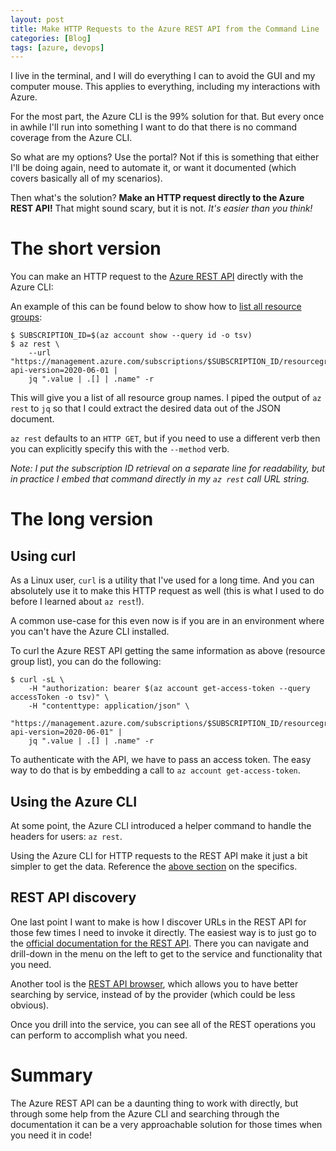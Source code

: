 ```yaml
---
layout: post
title: Make HTTP Requests to the Azure REST API from the Command Line
categories: [Blog]
tags: [azure, devops]
---
```


I live in the terminal, and I will do everything I can to avoid the GUI and my computer mouse. This applies to everything, including my interactions with Azure.

For the most part, the Azure CLI is the 99% solution for that. But every once in awhile I'll run into something I want to do that there is no command coverage from the Azure CLI.

So what are my options? Use the portal? Not if this is something that either I'll be doing again, need to automate it, or want it documented (which covers basically all of my scenarios).

Then what's the solution? **Make an HTTP request directly to the Azure REST API!** That might sound scary, but it is not. *It's easier than you think!*

# The short version

You can make an HTTP request to the [Azure REST API](https://docs.microsoft.com/en-us/rest/api/azure/) directly with the Azure CLI:

An example of this can be found below to show how to [list all resource groups](https://docs.microsoft.com/en-us/rest/api/resources/resourcegroups/list):

```
$ SUBSCRIPTION_ID=$(az account show --query id -o tsv)
$ az rest \
    --url "https://management.azure.com/subscriptions/$SUBSCRIPTION_ID/resourcegroups?api-version=2020-06-01 |
    jq ".value | .[] | .name" -r
```

This will give you a list of all resource group names. I piped the output of `az rest` to `jq` so that I could extract the desired data out of the JSON document.

`az rest` defaults to an `HTTP GET`, but if you need to use a different verb then you can explicitly specify this with the `--method` verb.

*Note: I put the subscription ID retrieval on a separate line for readability, but in practice I embed that command directly in my `az rest` call URL string.*

# The long version

## Using curl

As a Linux user, `curl` is a utility that I've used for a long time. And you can absolutely use it to make this HTTP request as well (this is what I used to do before I learned about `az rest`!).

A common use-case for this even now is if you are in an environment where you can't have the Azure CLI installed.

To curl the Azure REST API getting the same information as above (resource group list), you can do the following:

```
$ curl -sL \
    -H "authorization: bearer $(az account get-access-token --query accessToken -o tsv)" \
    -H "contenttype: application/json" \
    "https://management.azure.com/subscriptions/$SUBSCRIPTION_ID/resourcegroups?api-version=2020-06-01" |
    jq ".value | .[] | .name" -r
```

To authenticate with the API, we have to pass an access token. The easy way to do that is by embedding a call to `az account get-access-token`.

## Using the Azure CLI

At some point, the Azure CLI introduced a helper command to handle the headers for users: `az rest`.

Using the Azure CLI for HTTP requests to the REST API make it just a bit simpler to get the data. Reference the [above section](#the-short-version) on the specifics.

## REST API discovery

One last point I want to make is how I discover URLs in the REST API for those few times I need to invoke it directly. The easiest way is to just go to the [official documentation for the REST API](https://docs.microsoft.com/en-us/rest/api/azure/). There you can navigate and drill-down in the menu on the left to get to the service and functionality that you need.

Another tool is the [REST API browser](https://docs.microsoft.com/en-us/rest/api/?view=Azure), which allows you to have better searching by service, instead of by the provider (which could be less obvious).

Once you drill into the service, you can see all of the REST operations you can perform to accomplish what you need.

# Summary

The Azure REST API can be a daunting thing to work with directly, but through some help from the Azure CLI and searching through the documentation it can be a very approachable solution for those times when you need it in code!
